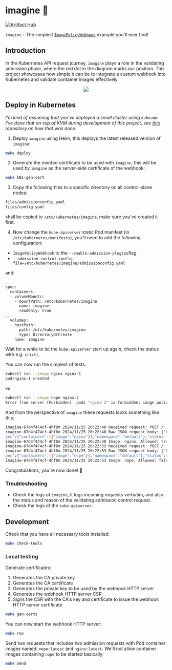 # imagine 🧞

[![Artifact Hub](https://img.shields.io/endpoint?url=https://artifacthub.io/badge/repository/mikejoh)](https://artifacthub.io/packages/search?repo=mikejoh)

`imagine` - The simplest [`ImagePolicyWebhook`](https://kubernetes.io/docs/reference/access-authn-authz/admission-controllers/#imagepolicywebhook) example you'll ever find!

## Introduction

In the Kubernetes API request journey, `imagine` plays a role in the validating admission phase, where the red dot in the diagram marks our position. This project showcases how simple it can be to integrate a custom webhook into Kubernetes and validate container images effectively.

<p align="center">
  <img src="https://github.com/user-attachments/assets/6ca9ad4e-87ee-4c2a-82c2-2becf4c1e58f" />
</p>

## Deploy in Kubernetes

_I'm kind of assuming that you've deployed a small cluster using `kubeadm`. I've done that on-top of KVM during development of this project, see [this](https://github.com/mikejoh/k8s-on-kvm) repository on how that was done._

1. Deploy `imagine` using Helm, this deploys the latest released version of `imagine`:

```bash
make deploy
```

2. Generate the needed certificate to be used with `imagine`, this will be used by `imagine` as the server-side certificate of the webhook:

```bash
make k8s-gen-cert
```

3. Copy the following files to a specific directory on all control-plane nodes:

```bash
files/admissionconfig.yaml
files/config.yaml
```

shall be copied to `/etc/kubernetes/imagine`, make sure you've created it first.

4. Now change the `kube-apiserver` static Pod manifest (in `/etc/kubernetes/manifests`), you'll need to add the following configuration:

* `ImagePolicyWebhook` to the `--enable-admission-plugins`flag
* `--admission-control-config-file=/etc/kubernetes/imagine/admissionconfig.yaml`

and:

```bash
...
spec:
  containers:
  - volumeMounts:
    - mountPath: /etc/kubernetes/imagine
      name: imagine
      readOnly: true
...
  volumes:
  - hostPath:
      path: /etc/kubernetes/imagine
      type: DirectoryOrCreate
    name: imagine
```

Wait for a while to let the `kube-apiserver` start up again, check the status with e.g. `crictl`.

You can now run the simplest of tests:

```bash
kubectl run --image nginx nginx-1
pod/nginx-1 created
```

vs

```bash
kubectl run --image nope nginx-2
Error from server (Forbidden): pods "nginx-2" is forbidden: image policy webhook backend denied one or more images: image name contains disallowed string: nope
```

And from the perspective of `imagine` these requests looks something like this:

```bash
imagine-67d4f474cf-4hf8m 2024/11/25 20:22:40 Received request: POST /
imagine-67d4f474cf-4hf8m 2024/11/25 20:22:40 Raw JSON request body: {"kind":"ImageReview","apiVersion":"imagepolicy.k8s.io/v1alpha1","metadata":{"creationTimestamp":null},"s
pec":{"containers":[{"image":"nginx"}],"namespace":"default"},"status":{"allowed":false}}
imagine-67d4f474cf-4hf8m 2024/11/25 20:22:40 Image: nginx, Allowed: true, Reason: Image name is allowed
imagine-67d4f474cf-4hf8m 2024/11/25 20:22:53 Received request: POST /
imagine-67d4f474cf-4hf8m 2024/11/25 20:22:53 Raw JSON request body: {"kind":"ImageReview","apiVersion":"imagepolicy.k8s.io/v1alpha1","metadata":{"creationTimestamp":null},"s
pec":{"containers":[{"image":"nope"}],"namespace":"default"},"status":{"allowed":false}}
imagine-67d4f474cf-4hf8m 2024/11/25 20:22:53 Image: nope, Allowed: false, Reason: image name contains disallowed string: nope
```

Congratulations, you're now done! 🎉

### Troubleshooting

* Check the logs of `imagine`, it logs incoming requests verbatim, and also the status and reason of the validating admission control request.
* Check the logs of the `kube-apiserver`.

## Development

Check that you have all necessary tools installed:

```bash
make check-tools
```

### Local testing

Generate certificates:

1. Generates the CA private key
2. Generates the CA certificate
3. Generates the private key to be used by the webhook HTTP server
4. Generates the webhook HTTP server CSR
5. Signs the CSR with the CA's key and certificate to issue the webhook HTTP server certificate

```bash
make gen-certs
```

You can now start the webhook HTTP server:

```bash
make run
```

Send two requests that includes two admission requests with Pod container images named: `nope:latest` and `nginx:latest`. We'll not allow container images containing `nope` to be started basically:

```bash
make send
```
